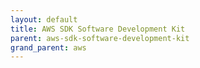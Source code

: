 ```yaml
---
layout: default
title: AWS SDK Software Development Kit
parent: aws-sdk-software-development-kit
grand_parent: aws
---
```

